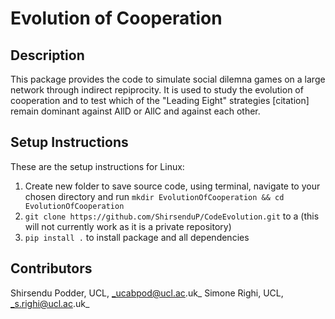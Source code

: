 # Evolution of Cooperation 

## Description 

This package provides the code to simulate social dilemna games on a large network through indirect repiprocity. It is used to study the evolution of cooperation and to test which of the "Leading Eight" strategies [citation] remain dominant against AllD or AllC and against each other. 

## Setup Instructions

These are the setup instructions for Linux:

1. Create new folder to save source code, using terminal, navigate to your chosen directory and run `mkdir EvolutionOfCooperation && cd EvolutionOfCooperation`
2. `git clone https://github.com/ShirsenduP/CodeEvolution.git` to a (this will not currently work as it is a private repository)
3. `pip install .` to install package and all dependencies


## Contributors
Shirsendu Podder, UCL, _ucabpod@ucl.ac.uk_
Simone Righi, UCL, _s.righi@ucl.ac.uk_ 
